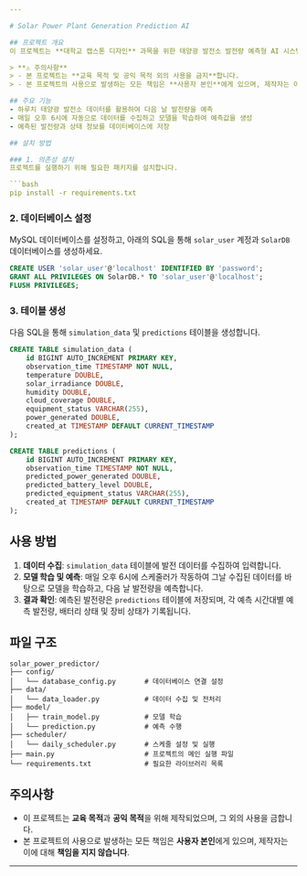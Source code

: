 ```yaml
---

# Solar Power Plant Generation Prediction AI

## 프로젝트 개요
이 프로젝트는 **대학교 캡스톤 디자인** 과목을 위한 태양광 발전소 발전량 예측형 AI 시스템입니다. 이 시스템은 태양광 발전소의 하루치 발전 데이터를 바탕으로, 다음 날 특정 시간대(오전 6시, 9시, 12시, 오후 3시, 6시)의 발전량을 예측하여 효율적인 에너지 관리와 운영 계획에 도움을 주는 것을 목표로 합니다.

> **⚠️ 주의사항**
> - 본 프로젝트는 **교육 목적 및 공익 목적 외의 사용을 금지**합니다.
> - 본 프로젝트의 사용으로 발생하는 모든 책임은 **사용자 본인**에게 있으며, 제작자는 이에 대해 책임지지 않습니다.

## 주요 기능
- 하루치 태양광 발전소 데이터를 활용하여 다음 날 발전량을 예측
- 매일 오후 6시에 자동으로 데이터를 수집하고 모델을 학습하여 예측값을 생성
- 예측된 발전량과 상태 정보를 데이터베이스에 저장

## 설치 방법

### 1. 의존성 설치
프로젝트를 실행하기 위해 필요한 패키지를 설치합니다.

```bash
pip install -r requirements.txt
```

### 2. 데이터베이스 설정
MySQL 데이터베이스를 설정하고, 아래의 SQL을 통해 `solar_user` 계정과 `SolarDB` 데이터베이스를 생성하세요.

```sql
CREATE USER 'solar_user'@'localhost' IDENTIFIED BY 'password';
GRANT ALL PRIVILEGES ON SolarDB.* TO 'solar_user'@'localhost';
FLUSH PRIVILEGES;
```

### 3. 테이블 생성
다음 SQL을 통해 `simulation_data` 및 `predictions` 테이블을 생성합니다.

```sql
CREATE TABLE simulation_data (
    id BIGINT AUTO_INCREMENT PRIMARY KEY,
    observation_time TIMESTAMP NOT NULL,
    temperature DOUBLE,
    solar_irradiance DOUBLE,
    humidity DOUBLE,
    cloud_coverage DOUBLE,
    equipment_status VARCHAR(255),
    power_generated DOUBLE,
    created_at TIMESTAMP DEFAULT CURRENT_TIMESTAMP
);

CREATE TABLE predictions (
    id BIGINT AUTO_INCREMENT PRIMARY KEY,
    observation_time TIMESTAMP NOT NULL,
    predicted_power_generated DOUBLE,
    predicted_battery_level DOUBLE,
    predicted_equipment_status VARCHAR(255),
    created_at TIMESTAMP DEFAULT CURRENT_TIMESTAMP
);
```

## 사용 방법

1. **데이터 수집**: `simulation_data` 테이블에 발전 데이터를 수집하여 입력합니다.
2. **모델 학습 및 예측**: 매일 오후 6시에 스케줄러가 작동하여 그날 수집된 데이터를 바탕으로 모델을 학습하고, 다음 날 발전량을 예측합니다.
3. **결과 확인**: 예측된 발전량은 `predictions` 테이블에 저장되며, 각 예측 시간대별 예측 발전량, 배터리 상태 및 장비 상태가 기록됩니다.

## 파일 구조
```plaintext
solar_power_predictor/
├── config/
│   └── database_config.py       # 데이터베이스 연결 설정
├── data/
│   └── data_loader.py           # 데이터 수집 및 전처리
├── model/
│   ├── train_model.py           # 모델 학습
│   └── prediction.py            # 예측 수행
├── scheduler/
│   └── daily_scheduler.py       # 스케줄 설정 및 실행
├── main.py                      # 프로젝트의 메인 실행 파일
└── requirements.txt             # 필요한 라이브러리 목록
```

## 주의사항
- 이 프로젝트는 **교육 목적**과 **공익 목적**을 위해 제작되었으며, 그 외의 사용을 금합니다.
- 본 프로젝트의 사용으로 발생하는 모든 책임은 **사용자 본인**에게 있으며, 제작자는 이에 대해 **책임을 지지 않습니다**.

---
```

